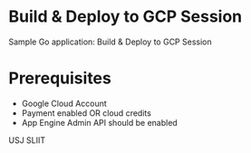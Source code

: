 # Build &amp; Deploy to GCP Session
Sample Go application: Build &amp; Deploy to GCP Session

# Prerequisites 

- Google Cloud Account 
- Payment enabled OR cloud credits 
- App Engine Admin API should be enabled


USJ
SLIIT
